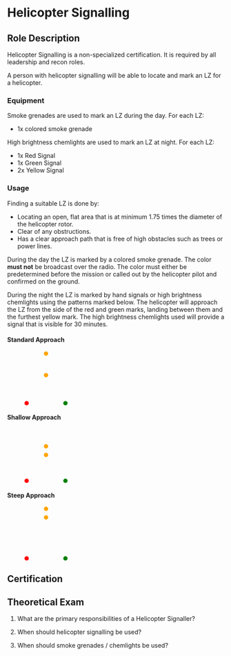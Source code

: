 # Helicopter Signalling

## Role Description

Helicopter Signalling is a non-specialized certification. It is required by all leadership and recon roles.

A person with helicopter signalling will be able to locate and mark an LZ for a helicopter.

### Equipment

Smoke grenades are used to mark an LZ during the day.
For each LZ:

- 1x colored smoke grenade

High brightness chemlights are used to mark an LZ at night.
For each LZ:

- 1x Red Signal
- 1x Green Signal
- 2x Yellow Signal

### Usage

Finding a suitable LZ is done by:

- Locating an open, flat area that is at minimum 1.75 times the diameter of the helicopter rotor.
- Clear of any obstructions.
- Has a clear approach path that is free of high obstacles such as trees or power lines.

During the day the LZ is marked by a colored smoke grenade. The color **must not** be broadcast over the radio.
The color must either be predetermined before the mission or called out by the helicopter pilot and confirmed on the ground.

During the night the LZ is marked by hand signals or high brightness chemlights using the patterns marked below. The helicopter will approach the LZ from the side of the red and green marks, landing between them and the furthest yellow mark. The high brightness chemlights used will provide a signal that is visible for 30 minutes.

#### Standard Approach

<svg style="margin-left: 40px" width="100" height="125" style="border:1px solid black">
  <circle cx="5" cy="120" r="5" fill="red" />
  <circle cx="95" cy="120" r="5" fill="green" />
  <circle cx="50" cy="5" r="5" fill="orange" />
  <circle cx="50" cy="55" r="5" fill="orange" />
</svg>

#### Shallow Approach

<svg style="margin-left: 40px" width="100" height="125">
  <circle cx="5" cy="120" r="5" fill="red" />
  <circle cx="95" cy="120" r="5" fill="green" />
  <circle cx="50" cy="40" r="5" fill="orange" />
  <circle cx="50" cy="60" r="5" fill="orange" />
</svg>

#### Steep Approach

<svg style="margin-left: 40px" width="100" height="125">
  <circle cx="5" cy="120" r="5" fill="red" />
  <circle cx="95" cy="120" r="5" fill="green" />
  <circle cx="50" cy="5" r="5" fill="orange" />
  <circle cx="50" cy="25" r="5" fill="orange" />
</svg>

## Certification

## Theoretical Exam

1. What are the primary responsibilities of a Helicopter Signaller?

2. When should helicopter signalling be used?

3. When should smoke grenades / chemlights be used?
